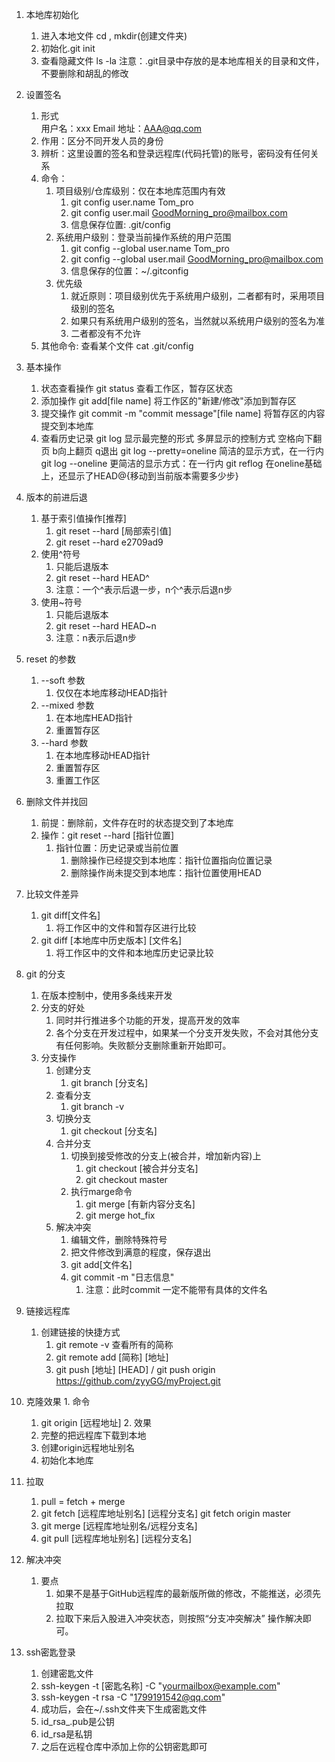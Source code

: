 1. 本地库初始化 
   1. 进入本地文件 cd , mkdir(创建文件夹)
   2. 初始化.git init  
   3. 查看隐藏文件 ls -la
   注意：.git目录中存放的是本地库相关的目录和文件，不要删除和胡乱的修改
2. 设置签名
   1. 形式  
   用户名：xxx
   Email 地址：AAA@qq.com
   2. 作用：区分不同开发人员的身份
   3. 辨析：这里设置的签名和登录远程库(代码托管)的账号，密码没有任何关系
   4. 命令：
      1. 项目级别/仓库级别：仅在本地库范围内有效
         1. git config user.name Tom_pro
         2. git config user.mail GoodMorning_pro@mailbox.com
         3. 信息保存位置: .git/config
      2. 系统用户级别：登录当前操作系统的用户范围
         1. git config --global user.name Tom_pro
         2. git config --global user.mail GoodMorning_pro@mailbox.com
         3. 信息保存的位置：~/.gitconfig
      3. 优先级
         1. 就近原则：项目级别优先于系统用户级别，二者都有时，采用项目级别的签名
         2. 如果只有系统用户级别的签名，当然就以系统用户级别的签名为准
         3. 二者都没有不允许
   5. 其他命令: 查看某个文件 cat .git/config
3. 基本操作
   1. 状态查看操作 
      git status
      查看工作区，暂存区状态
   2. 添加操作 
      git add[file name]
      将工作区的"新建/修改"添加到暂存区
   3. 提交操作 
      git commit -m "commit message"[file name]
      将暂存区的内容提交到本地库
   4. 查看历史记录
      git log 显示最完整的形式
      多屏显示的控制方式
         空格向下翻页
         b向上翻页
         q退出
      git log --pretty=oneline
      简洁的显示方式，在一行内
      git log --oneline
      更简洁的显示方式：在一行内
      git reflog
      在oneline基础上，还显示了HEAD@{移动到当前版本需要多少步}
5. 版本的前进后退
   1. 基于索引值操作[推荐]
      1. git reset --hard [局部索引值]
      2. git reset --hard e2709ad9
   2. 使用^符号
      1. 只能后退版本 
      2. git reset --hard HEAD^
      3. 注意：一个^表示后退一步，n个^表示后退n步
   3. 使用~符号
      1. 只能后退版本
      2. git reset --hard HEAD~n
      3. 注意：n表示后退n步
6. reset 的参数
   1. --soft 参数
      1. 仅仅在本地库移动HEAD指针
   2. --mixed 参数
      1. 在本地库HEAD指针
      2. 重置暂存区
   3. --hard 参数
      1. 在本地库移动HEAD指针
      2. 重置暂存区
      3. 重置工作区
7. 删除文件并找回
   1. 前提：删除前，文件存在时的状态提交到了本地库
   2. 操作：git reset --hard [指针位置]
      1. 指针位置：历史记录或当前位置
         1. 删除操作已经提交到本地库：指针位置指向位置记录
         2. 删除操作尚未提交到本地库：指针位置使用HEAD
8. 比较文件差异
   1. git diff[文件名]
      1. 将工作区中的文件和暂存区进行比较
   2. git diff [本地库中历史版本] [文件名]
      1. 将工作区中的文件和本地库历史记录比较
9. git 的分支
   1. 在版本控制中，使用多条线来开发
   2. 分支的好处
      1. 同时并行推进多个功能的开发，提高开发的效率
      2. 各个分支在开发过程中，如果某一个分支开发失败，不会对其他分支有任何影响。失败额分支删除重新开始即可。
   3. 分支操作
      1. 创建分支
         1. git branch [分支名]
      2. 查看分支
         1. git branch -v
      3. 切换分支
         1. git checkout [分支名]
      4. 合并分支
         1. 切换到接受修改的分支上(被合并，增加新内容)上
            1. git checkout [被合并分支名]
            2. git checkout master
         2. 执行marge命令
            1. git merge [有新内容分支名]
            2. git merge hot_fix
      5. 解决冲突
         1. 编辑文件，删除特殊符号
         2. 把文件修改到满意的程度，保存退出
         3. git add[文件名]
         4. git commit -m "日志信息"
            1. 注意：此时commit 一定不能带有具体的文件名
10. 链接远程库
    1.  创建链接的快捷方式
        1.  git remote -v 查看所有的简称
        2.  git remote add [简称] [地址]
        3.  git push [地址] [HEAD] / git push origin https://github.com/zyyGG/myProject.git
11.  克隆效果
    1.  命令
        1.  git origin [远程地址]
    2.  效果
        1.  完整的把远程库下载到本地
        2.  创建origin远程地址别名
        3.  初始化本地库
12. 拉取
    1.  pull = fetch + merge
    2.  git fetch [远程库地址别名] [远程分支名] git fetch origin master
    3.  git merge [远程库地址别名/远程分支名]
    4.  git pull [远程库地址别名] [远程分支名]

14. 解决冲突
    1.  要点
        1.  如果不是基于GitHub远程库的最新版所做的修改，不能推送，必须先拉取
        2.  拉取下来后入股进入冲突状态，则按照“分支冲突解决” 操作解决即可。  
15. ssh密匙登录
    1.  创建密匙文件
    2.  ssh-keygen -t [密匙名称] -C "yourmailbox@example.com"
    3.  ssh-keygen -t rsa -C "1799191542@qq.com"
    4.  成功后，会在~/.ssh文件夹下生成密匙文件
    5.  id_rsa_.pub是公钥
    6.  id_rsa是私钥
    7.  之后在远程仓库中添加上你的公钥密匙即可